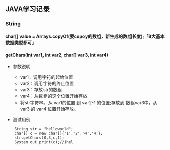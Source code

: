 ## JAVA学习记录

### String

#### char[] value = Arrays.copyOf(要copoy的数组，新生成的数组长度);「8大基本数据类型都可」

#### getChars(int var1, int var2, char[] var3, int var4)

* 参数说明
 
  * var1：调用字符的起始位置
  * var2：调用字符的终止位置
  * var3：存放str的数组
  * var4：从数组的这个位置开始存放
  * 将str字符串，从 var1的位置 到 var2-1 的位置;存放到 数组var3中，从 var3 的 var4 位置开始存放。

* 测试用例
```
    String str = "helloworld";
    char[] c = new char[]{'1','2','4','4'};
    str.getChars(0,3,c,1);
    System.out.print(c);//1hel
```
